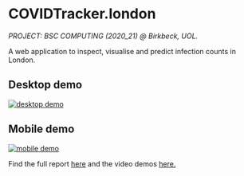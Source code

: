 # COVIDTracker.london
*PROJECT: BSC COMPUTING (2020_21) @ Birkbeck, UOL.*

A web application to inspect, visualise and predict infection counts in London.


## Desktop demo
[![desktop demo]( https://lh3.googleusercontent.com/fife/AAWUweXX9tSb-J7ApN6DNOBxCjGnFuSgV1tcn8q8WsaXeHN1ZgejfdtAxh2vHRQLPK34h6b6E8Rh14kTAlNAIqyIJWlr1oMgRjA9rOHLyzevr3SAMgpMNYivOAGCDabzFNmcK2x1S40R8BgBgYCV9LdHH3B-sCid2PHxjEndffqPCxzDTrzSeU4F2Ip3kkd6MAOxIKs67RHWYAynYLA7rDKRCOlBcWf27wKNo2rdxSc8pzEmuTReNqO4ldWS4YURT47WGcDvkwrcdc0ay1ktB8tiVEc13lyomQUeTF9Zgavd2TQwCRCwq7_b9X5F7kbNhhtSmKynoHwC5CQwM1dn5brI9fFP3pL_x7wZWZpYOHhQVe6k57cg-O6Whb7ZFecaZO7zBPZXDjc6BgSI9sRMwMa4QhpVeaeC26RAKLto-K1Q8wCPKkCUj1xcqR64smuJxTjBMLj33cz_EL3r9VfjU8r2R2MiChIVV9rmY-y-cOZRALVZtqlCR7SudlUMRSXxBEXhdhKjnWLmJRsfmVywmoTqq-7lcoGyt1wB-4j4RaF-MVHrpQNuYGaUsEdlpZfi8kiKdU5ScH2XxhYI6Lrr8TjU3IZ1xXVb-g50xTrLbwZ2dteNqfpQqAtVoYy1wJTqtr-9cXlymuWxKyZ5qLKfspsK5TqvH2tyD64gBN3jE8HOmN2yZbGxBl50lHXI6g9DfuJk_aS-zi2d_z08EwszB5YD8eOCzeNjPZmtyQ=w200-h190-p-k-nu-ft)](https://drive.google.com/file/d/1A0if-m_RmtkYLQFw1FenPMvkqkS_OuBU/view?usp=sharing)

## Mobile demo
[![mobile demo](https://lh3.googleusercontent.com/fife/AAWUweXAR9eeQeZtIgqd7l8JJe9N5kbKy2ynO8iONgd9FMHD9xBizHGkh7L4jsiqI_OgkepXFvIipetVhFu1S86HuiRXnGY2T4tZcIpagT23-8ECf6Mggzfc_FW4aS_eGXPRdUEmjtXnMDpzJHT4vFwrPNWn3mO_GtWzk73xRjd6yxJJUtjIDJPf0pTBEJiCeyRY_zlxe-mw6yuBU4bTaz8R3OFC3lJMa7nw8XrWO4kwdP-f3StO_jFGmvTpegxy5R_EQc30J89RnvPA7qkcQLalrFL-EnCSHTx-ZYUc8tipthpXc1762GWCr3VKjpc63jAYgMcEozNkkd3W0EVsH2tQ9DD5QfjHKRXPIeu1q_fSZBL1XpMdrw4Ir8J01G9PQU1AJexux012-V1g7CiEp0IBxvMPgNL8kLmkKanBMAz6zTg6FygGrLMrZjPpcpFIvSdqMdi9qp2U5fczIwbsFp912KrRKYGLC__AaAlp9P-J9-B1RPD7UcSGcA9N96eVXolncuQY9lcxCqM8YxvLAJljOzn9DGVdeT-lonFnyKar8Twb9tWm7k-k774LNqrikrXlfv-C10YEta9mIlqJJwcnjmSiPsEnNeJiFBkraQqCy6rAVBrx6318BFUUIU-UPk6SjsgBw7hwOh-eJwS8IP1_-GeLPHie8i1KNpeIykN2dw4RVsH8k0NfprfMeaeP7DK4zZM8Ug2fwQ49m2DiZF74zWXZcFI_sMLTAg=w200-h190-p-k-nu-ft)](https://drive.google.com/file/d/1_DP-as8eWhRvmCW9kQoOtBQsrQi5TyyQ/view?usp=sharing)



Find the full report <a href="./13139991_Type4_Report.pdf" target="_blank">here</a> and the video demos <a href="https://drive.google.com/drive/folders/16QSIIRYD73sGxeWnhUl4iOJ8gCGFDVC7f" target="_blank">here.</a>

